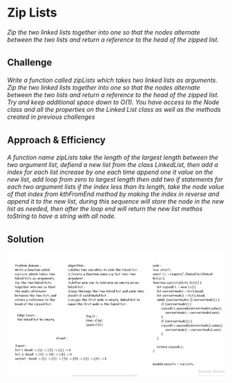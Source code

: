 # Zip Lists
###### Zip the two linked lists together into one so that the nodes alternate between the two lists and return a reference to the head of the zipped list.

## Challenge
###### Write a function called zipLists which takes two linked lists as arguments. Zip the two linked lists together into one so that the nodes alternate between the two lists and return a reference to the head of the zipped list. Try and keep additional space down to O(1). You have access to the Node class and all the properties on the Linked List class as well as the methods created in previous challenges

## Approach & Efficiency
###### A function name zipLists take the length of the largest length between the two argument list, defiend a new list from the class LinkedList, then add a index for each list increase by one each time append one it value on the new list, add loop from zero to largest length then add two if statements for each two argument lists if the index less than its length, take the node value of that index from kthFromEnd method by making the index in reverse and append it to the new list, during this sequence will store the node in the new list as needed, then after the loop end will return the new list methos toString to have a string with all node.

## Solution

![Solution](./img/zip.png)